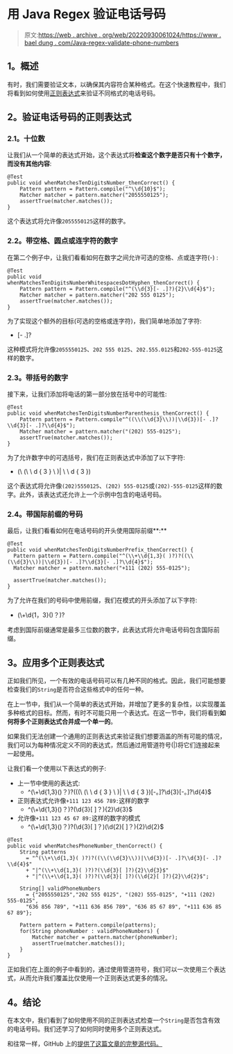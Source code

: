 # 用 Java Regex 验证电话号码

> 原文:[https://web . archive . org/web/20220930061024/https://www . bael dung . com/Java-regex-validate-phone-numbers](https://web.archive.org/web/20220930061024/https://www.baeldung.com/java-regex-validate-phone-numbers)

## **1。概述**

有时，我们需要验证文本，以确保其内容符合某种格式。在这个快速教程中，我们将看到如何使用[正则表达式](/web/20220630141021/https://www.baeldung.com/regular-expressions-java)来验证不同格式的电话号码。

## **2。验证电话号码的正则表达式**

### **2.1。十位数**

让我们从一个简单的表达式开始，这个表达式将**检查这个数字是否只有十个数字，而没有其他内容**:

```
@Test
public void whenMatchesTenDigitsNumber_thenCorrect() {
    Pattern pattern = Pattern.compile("^\\d{10}$");
    Matcher matcher = pattern.matcher("2055550125");
    assertTrue(matcher.matches());
}
```

这个表达式将允许像`2055550125`这样的数字。

### **2.2。带空格、圆点或连字符的数字**

在第二个例子中，让我们看看如何在数字之间允许可选的空格、点或连字符(-) :

```
@Test
public void whenMatchesTenDigitsNumberWhitespacesDotHyphen_thenCorrect() {
    Pattern pattern = Pattern.compile("^(\\d{3}[- .]?){2}\\d{4}$");
    Matcher matcher = pattern.matcher("202 555 0125");
    assertTrue(matcher.matches());
}
```

为了实现这个额外的目标(可选的空格或连字符)，我们简单地添加了字符:

*   [- .]?

这种模式将允许像`2055550125`、`202 555 0125`、`202.555.0125`和`202-555-0125`这样的数字。

### **2.3。带括号的数字**

接下来，让我们添加将电话的第一部分放在括号中的可能性:

```
@Test
public void whenMatchesTenDigitsNumberParenthesis_thenCorrect() {
    Pattern pattern = Pattern.compile"^((\\(\\d{3}\\))|\\d{3})[- .]?\\d{3}[- .]?\\d{4}$");
    Matcher matcher = pattern.matcher("(202) 555-0125");
    assertTrue(matcher.matches());
}
```

为了允许数字中的可选括号，我们在正则表达式中添加了以下字符:

*   (\ \(\ \ d { 3 } \ \)| \ \ d { 3 })

这个表达式将允许像`(202)5550125`、`(202) 555-0125`或`(202)-555-0125`这样的数字。此外，该表达式还允许上一个示例中包含的电话号码。

### **2.4。带国际前缀的号码**

最后，让我们看看如何在电话号码的开头使用国际前缀**:**

```
@Test
public void whenMatchesTenDigitsNumberPrefix_thenCorrect() {
  Pattern pattern = Pattern.compile("^(\\+\\d{1,3}( )?)?((\\(\\d{3}\\))|\\d{3})[- .]?\\d{3}[- .]?\\d{4}$");
  Matcher matcher = pattern.matcher("+111 (202) 555-0125");

  assertTrue(matcher.matches());
} 
```

为了允许在我们的号码中使用前缀，我们在模式的开头添加了以下字符:

*   (\\+\\d{1，3}()？)?

考虑到国际前缀通常是最多三位数的数字，此表达式将允许电话号码包含国际前缀。

## **3。应用多个正则表达式**

正如我们所见，一个有效的电话号码可以有几种不同的格式。因此，我们可能想要检查我们的`String`是否符合这些格式中的任何一种。

在上一节中，我们从一个简单的表达式开始，并增加了更多的复杂性，以实现覆盖多种格式的目标。然而，有时不可能只用一个表达式。在这一节中，我们将看到**如何将多个正则表达式合并成一个单一的**。

如果我们无法创建一个通用的正则表达式来验证我们想要涵盖的所有可能的情况，我们可以为每种情况定义不同的表达式，然后通过用管道符号(|)将它们连接起来一起使用。

让我们看一个使用以下表达式的例子:

*   上一节中使用的表达式:
    *   ^(\\+\\d{1,3}()？)?(((\ \(\ \ d { 3 } \ \)| \ \ d { 3 })[-。]?\\d{3}[-。]?\\d{4}$
*   正则表达式允许像`+111 123 456 789:`这样的数字
    *   ^(\\+\\d{1,3}()？)?(\\d{3}[ ]？){2}\\d{3}$
*   允许像`+111 123 45 67 89:`这样的数字的模式
    *   ^(\\+\\d{1,3}()？)?(\\d{3}[ ]？)(\\d{2}[ ]？){2}\\d{2}$

```
@Test
public void whenMatchesPhoneNumber_thenCorrect() {
    String patterns 
      = "^(\\+\\d{1,3}( )?)?((\\(\\d{3}\\))|\\d{3})[- .]?\\d{3}[- .]?\\d{4}$" 
      + "|^(\\+\\d{1,3}( )?)?(\\d{3}[ ]?){2}\\d{3}$" 
      + "|^(\\+\\d{1,3}( )?)?(\\d{3}[ ]?)(\\d{2}[ ]?){2}\\d{2}$";

    String[] validPhoneNumbers 
      = {"2055550125","202 555 0125", "(202) 555-0125", "+111 (202) 555-0125", 
      "636 856 789", "+111 636 856 789", "636 85 67 89", "+111 636 85 67 89"};

    Pattern pattern = Pattern.compile(patterns);
    for(String phoneNumber : validPhoneNumbers) {
        Matcher matcher = pattern.matcher(phoneNumber);
        assertTrue(matcher.matches());
    }
}
```

正如我们在上面的例子中看到的，通过使用管道符号，我们可以一次使用三个表达式，从而允许我们覆盖比仅使用一个正则表达式更多的情况。

## **4。结论**

在本文中，我们看到了如何使用不同的正则表达式检查一个`String`是否包含有效的电话号码。我们还学习了如何同时使用多个正则表达式。

和往常一样，GitHub 上的[提供了这篇文章的完整源代码。](https://web.archive.org/web/20220630141021/https://github.com/eugenp/tutorials/tree/master/core-java-modules/core-java-regex)